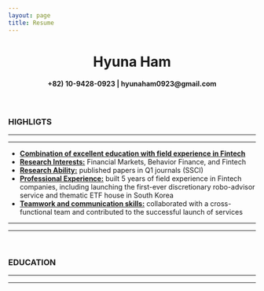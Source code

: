 ```yaml
---
layout: page
title: Resume 
---
```


<center> <h1> Hyuna Ham </h1> </center>

<center> <h4> +82) 10-9428-0923 | hyunaham0923@gmail.com </h4> </center>
<br>
<h3> HIGHLIGTS </h3>
<hr>
<hr color="black" size="10px">
<ul>
  <li><strong><u>Combination of excellent education with field experience in Fintech</u></strong></li>
  <li><strong><u>Research Interests:</u></strong> Financial Markets, Behavior Finance, and Fintech</li>
  <li><strong><u>Research Ability:</u></strong> published papers in Q1 journals (SSCI) </li>
  <li><strong><u>Professional Experience:</u></strong> built 5 years of field experience in Fintech companies, 
    including launching the first-ever discretionary robo-advisor service and thematic ETF house in South Korea</li>
  <li><strong><u>Teamwork and communication skills:</u></strong> collaborated with a cross-functional team and contributed to the successful launch of services</li>  
</ul>
<hr>
<hr>
<br>
<h3> EDUCATION </h3>
<hr>
<hr>

